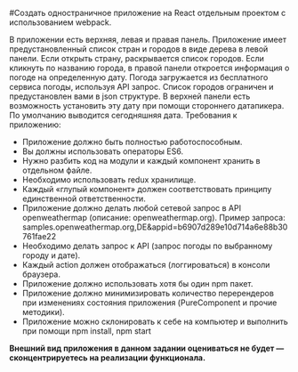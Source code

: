 #Создать одностраничное приложение на React отдельным проектом с использованием webpack.

В приложении есть верхняя, левая и правая панель. Приложение имеет предустановленный список стран и городов в виде дерева в левой панели. Если открыть страну, раскрывается список городов. Если кликнуть по названию города, в правой панели откроется информация о погоде на определенную дату. Погода загружается из бесплатного сервиса погоды, используя API запрос. Список городов ограничен и предустановлен вами в json структуре. В верхней панели есть возможность установить эту дату при помощи стороннего датапикера. По умолчанию выводится сегодняшняя дата.
Требования к приложению:

-    Приложение должно быть полностью работоспособным.
-   Вы должны использовать операторы ES6. 
-   Нужно разбить код на модули и каждый компонент хранить в отдельном файле.
-   Необходимо использовать redux хранилище.
-   Каждый «глупый компонент» должен соответствовать принципу единственной ответственности.
-   Приложение должно делать любой сетевой запрос в API openweathermap (описание: openweathermap.org). Пример запроса: samples.openweathermap.org,DE&appid=b6907d289e10d714a6e88b30761fae22 
-   Необходимо делать запрос к API (запрос погоды по выбранному городу и дате). 
-   Каждый action должен отображаться (логгироваться) в консоли браузера. 
-   Приложение должно использовать хотя бы один npm пакет. 
-   Приложение должно минимизировать количество перерендеров при изменениях состояния приложения (PureComponent и прочие методики). 
-   Приложение можно склонировать к себе на компьютер и выполнить при помощи npm install, npm start 

**Внешний вид приложения в данном задании оцениваться не будет — сконцентрируетесь на реализации функционала.**